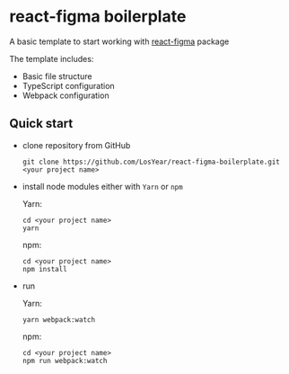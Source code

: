 # react-figma boilerplate
A basic template to start working with [react-figma](https://www.npmjs.com/package/react-figma) package

The template includes:

- Basic file structure
- TypeScript configuration
- Webpack configuration

## Quick start
- clone repository from GitHub
    ````
    git clone https://github.com/LosYear/react-figma-boilerplate.git <your project name>
    ````

- install node modules either with `Yarn` or `npm`

    Yarn:
    ````
    cd <your project name>
    yarn 
    ````
    
    npm:
    ````
    cd <your project name>
    npm install
    ````

- run

    Yarn:
    ````
    yarn webpack:watch 
    ````
    
    npm:
    ````
    cd <your project name>
    npm run webpack:watch
    ````
